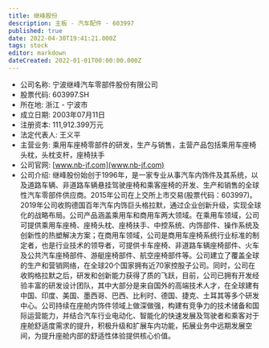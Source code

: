 ```yaml
---
title: 继峰股份
description: 主板 - 汽车配件 - 603997
published: true
date: 2022-04-30T19:41:21.000Z
tags: stock
editor: markdown
dateCreated: 2022-01-01T00:00:00.000Z
---
```


- 公司名称: 宁波继峰汽车零部件股份有限公司
- 股票代码: 603997.SH
- 所在地: 浙江 - 宁波市
- 成立日期: 2003年07月11日
- 注册资本: 111,912.399万元
- 法定代表人: 王义平
- 主营业务: 乘用车座椅零部件的研发，生产与销售，主营产品包括乘用车座椅头枕，头枕支杆，座椅扶手
- 公司官网: [www.nb-jf.com](www.nb-jf.com)
- 公司介绍: 继峰股份始创于1996年，是一家专业从事汽车内饰件及其系统，以及道路车辆、非道路车辆悬挂驾驶座椅和乘客座椅的开发、生产和销售的全球性汽车零部件供应商。2015年公司在上交所上市交易(股票代码：603997)。2019年公司收购德国百年汽车内饰巨头格拉默，通过企业创新升级，实现全球化的战略布局。公司产品涵盖乘用车和商用车两大领域。在乘用车领域，公司可提供乘用车座椅、座椅头枕、座椅扶手、中控系统、内饰部件、操作系统及创新性的热塑解决方案；在商用车领域，公司是商用车座椅系统行业标准的制定者，也是行业技术的领导者，可提供卡车座椅、非道路车辆座椅部件、火车及公共汽车座椅部件、游艇座椅部件、航空座椅部件等。公司建立了覆盖全球的生产和营销网络，在全球20个国家拥有近70家控股子公司。同时，公司在收购格拉默之后，研发和创新能力获得了质的飞跃，目前，公司已拥有开发经验丰富的研发设计团队，其中大部分是来自国外的高端技术人才，在全球建有中国、印度、美国、墨西哥、巴西、比利时、德国、捷克、土耳其等多个研发中心。公司持续在座舱内饰件领域上做深做强，构建有竞争力的技术储备和国际运营能力，并结合汽车行业电动化、智能化的快速发展及驾驶者和乘客对于座舱舒适度需求的提升，积极升级和扩展车内功能，拓展业务中远期发展空间，为提升座舱内部的舒适性体验提供核心价值。


